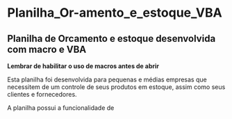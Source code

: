 # Planilha_Or-amento_e_estoque_VBA
## Planilha de Orcamento e estoque desenvolvida com macro e VBA
**Lembrar de habilitar o uso de macros antes de abrir**

Esta planilha foi desenvolvida para pequenas e médias empresas que necessitem de um controle de seus produtos em estoque, assim como seus clientes e fornecedores.


A planilha possui a funcionalidade de 
